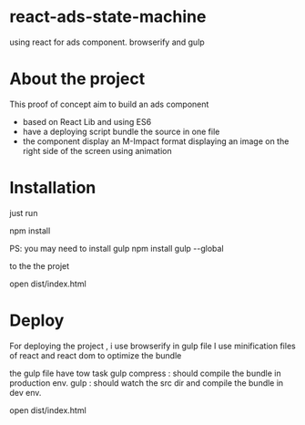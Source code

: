# react-ads-state-machine
using react for ads component. browserify and gulp

# About the project
This proof of concept aim to build an ads component 
- based on React Lib and using ES6
- have a deploying script bundle the source in one file
- the component display an M-Impact format displaying an image on the right side of the screen using animation

# Installation
just run 

npm install

PS: you may need to install gulp 
npm install gulp --global

to the the projet

open dist/index.html

# Deploy
For deploying the project , i use browserify in gulp file
I use minification files of react and react dom to optimize the bundle

the gulp file have tow task
gulp compress : should compile the bundle in production env.
gulp : should watch the src dir and compile the bundle in dev env.


open dist/index.html

